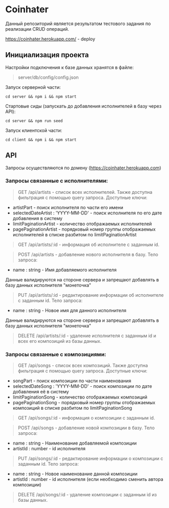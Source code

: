 # Coinhater

Данный репозиторий является результатом тестового задания по реализации CRUD операций.

https://coinhater.herokuapp.com/ - deploy

## Инициализация проекта
Настройки подключения к базе данных хранятся в файле: 
> server/db/config/config.json

Запуск серверной части:
``` JS
cd server && npm i && npm start
```

Стартовые сиды (запускать до добавления исполнителей в базу через API):
``` JS
cd server && npm run seed
```
Запуск клиентской части:
``` JS
cd client && npm i && npm start
```
## API 
Запросы осуществляются по домену (https://coinhater.herokuapp.com)
### Запросы связанные с исполнителями:
> GET /api/artists - список всех исполнителей.
Также доступна фильтрация с помощью query запроса.
Доступные ключи:
- artistPart - поиск исполнителя по части его имени
- selectedDateArtist : 'YYYY-MM-DD' - поиск исполнителя по его дате добавления в систему
- limitPaginationArtist - количество отображаемых исполнителей
- pagePaginationArtist - порядковый номер группы отображаемых исполнителей в списке разбитом по limitPaginationArtist

> GET /api/artists/:id - информация об исполнителе с заданным id.

> POST /api/artists - добавление нового исполнителя в базу.
Тело запроса:
- name : string - Имя добавляемого исполнителя

Данные валидируются на стороне сервера и запрещают добавлять в базу данных исполнителя "монеточка"

> PUT /api/artists/:id - редактирование информации об исполнителе с заданным id.
Тело запроса:
- name : string - Новое имя для данного исполнителя

Данные валидируются на стороне сервера и запрещают добавлять в базу данных исполнителя "монеточка"

> DELETE /api/artists/:id - удаление исполнителя с заданным id и всех его композиций из базы данных.

### Запросы связанные с композициями:
> GET /api/songs - список всех композиций.
Также доступна фильтрация с помощью query запроса.
Доступные ключи:
- songPart - поиск композиции по части наименования
- selectedDateSong : 'YYYY-MM-DD' - поиск композиции по дате добавления её в систему
- limitPaginationSong - количество отображаемых композиций
- pagePaginationSong - порядковый номер группы отображаемых композиций в списке разбитом по limitPaginationSong

> GET /api/songs/:id - информация о композиции с заданным id.

> POST /api/songs - добавление новой композиции в базу.
Тело запроса:
- name : string - Наименование добавляемой композиции
- artistId : number - id исполнителя

> PUT /api/songs/:id - редактирование информации о композиции с заданным id.
Тело запроса:
- name : string - Новое наименование данной композиции
- artistId : number - id исполнителя (если необходимо сменить автора композиции) 

> DELETE /api/songs/:id - удаление композиции с заданным id из базы данных.

